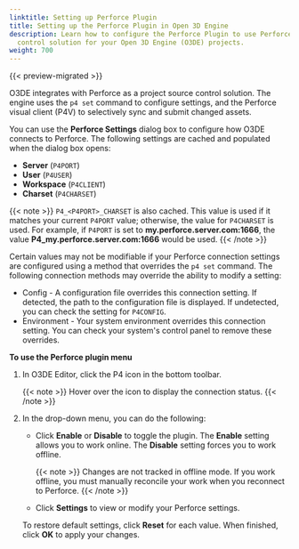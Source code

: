 ```yaml
---
linktitle: Setting up Perforce Plugin
title: Setting up the Perforce Plugin in Open 3D Engine
description: Learn how to configure the Perforce Plugin to use Perforce as the source
  control solution for your Open 3D Engine (O3DE) projects.
weight: 700
---
```


{{< preview-migrated >}}

O3DE integrates with Perforce as a project source control solution. The engine uses the `p4 set` command to configure settings, and the Perforce visual client \(P4V\) to selectively sync and submit changed assets.

You can use the **Perforce Settings** dialog box to configure how O3DE connects to Perforce. The following settings are cached and populated when the dialog box opens:

+ **Server** \(`P4PORT`\)
+ **User** \(`P4USER`\)
+ **Workspace** \(`P4CLIENT`\)
+ **Charset** \(`P4CHARSET`\)

{{< note >}}
`P4_<P4PORT>_CHARSET` is also cached. This value is used if it matches your current `P4PORT` value; otherwise, the value for `P4CHARSET` is used. For example, if `P4PORT` is set to **my.perforce.server.com:1666**, the value **P4\_my.perforce.server.com:1666** would be used.
{{< /note >}}

Certain values may not be modifiable if your Perforce connection settings are configured using a method that overrides the `p4 set` command. The following connection methods may override the ability to modify a setting:

+ Config - A configuration file overrides this connection setting. If detected, the path to the configuration file is displayed. If undetected, you can check the setting for `P4CONFIG`.
+ Environment - Your system environment overrides this connection setting. You can check your system's control panel to remove these overrides.

**To use the Perforce plugin menu**

1. In O3DE Editor, click the P4 icon in the bottom toolbar.

   {{< note >}}
Hover over the icon to display the connection status.
   {{< /note >}}

1. In the drop\-down menu, you can do the following:

   + Click **Enable** or **Disable** to toggle the plugin. The **Enable** setting allows you to work online. The **Disable** setting forces you to work offline.

      {{< note >}}
Changes are not tracked in offline mode. If you work offline, you must manually reconcile your work when you reconnect to Perforce.
      {{< /note >}}

   + Click **Settings** to view or modify your Perforce settings.

   To restore default settings, click **Reset** for each value. When finished, click **OK** to apply your changes.
